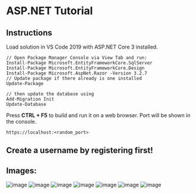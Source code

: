 ﻿# ASP.NET Tutorial

## Instructions
Load solution in VS Code 2019 with ASP.NET Core 3 installed.

```
// Open Package Manager Console via View Tab and run: 
Install-Package Microsoft.EntityFrameworkCore.SqlServer
Install-Package Microsoft.EntityFrameworkCore.Design
Install-Package Microsoft.AspNet.Razor -Version 3.2.7
// Update package if there already is one installed
Update-Package
```
```
// then update the database using
Add-Migration Init
Update-Database
```

Press **CTRL + F5** to build and run it on a web browser. Port will be shown in the console.  

```
https://localhost:<random_port>
```

## **Create a username by registering first!**

## Images:
![image](https://i.imgur.com/X7Gmega.png)
![image](https://i.imgur.com/5n9Tx00.png)
![image](https://i.imgur.com/Maatgav.png)
![image](https://i.imgur.com/pA7iprV.png)
![image](https://i.imgur.com/8Yz0afK.png)
![image](https://i.imgur.com/feiWVga.png)
![image](https://i.imgur.com/tJQ8Vgx.png)